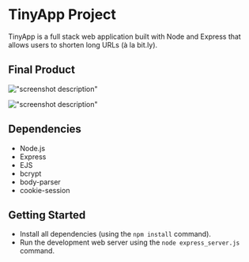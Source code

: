# TinyApp Project

TinyApp is a full stack web application built with Node and Express that allows users to shorten long URLs (à la bit.ly).

## Final Product

!["screenshot description"](#)


!["screenshot description"](#)


## Dependencies

- Node.js
- Express
- EJS
- bcrypt
- body-parser
- cookie-session

## Getting Started

- Install all dependencies (using the `npm install` command).
- Run the development web server using the `node express_server.js` command.
